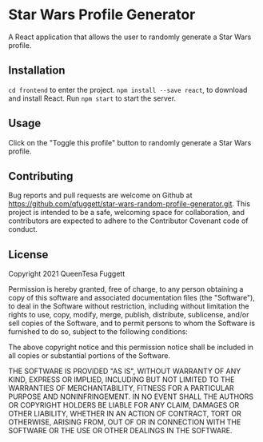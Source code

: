 # Star Wars Profile Generator
A React application that allows the user to randomly generate a Star Wars profile.

## Installation
`cd frontend` to enter the project.
`npm install --save react`, to download and install React.
Run `npm start` to start the server.

## Usage
Click on the "Toggle this profile" button to randomly generate a Star Wars profile.

## Contributing
Bug reports and pull requests are welcome on Github at https://github.com/qfuggett/star-wars-random-profile-generator.git. This project is intended to be a safe, welcoming space for collaboration, and contributors are expected to adhere to the Contributor Covenant code of conduct.

## License
Copyright 2021 QueenTesa Fuggett

Permission is hereby granted, free of charge, to any person obtaining a copy of this software and associated documentation files (the "Software"), to deal in the Software without restriction, including without limitation the rights to use, copy, modify, merge, publish, distribute, sublicense, and/or sell copies of the Software, and to permit persons to whom the Software is furnished to do so, subject to the following conditions:

The above copyright notice and this permission notice shall be included in all copies or substantial portions of the Software.

THE SOFTWARE IS PROVIDED "AS IS", WITHOUT WARRANTY OF ANY KIND, EXPRESS OR IMPLIED, INCLUDING BUT NOT LIMITED TO THE WARRANTIES OF MERCHANTABILITY, FITNESS FOR A PARTICULAR PURPOSE AND NONINFRINGEMENT. IN NO EVENT SHALL THE AUTHORS OR COPYRIGHT HOLDERS BE LIABLE FOR ANY CLAIM, DAMAGES OR OTHER LIABILITY, WHETHER IN AN ACTION OF CONTRACT, TORT OR OTHERWISE, ARISING FROM, OUT OF OR IN CONNECTION WITH THE SOFTWARE OR THE USE OR OTHER DEALINGS IN THE SOFTWARE.